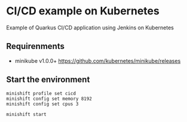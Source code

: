 # CI/CD example on Kubernetes
Example of Quarkus CI/CD application using Jenkins on Kubernetes

## Requirenments

- minikube v1.0.0+ <https://github.com/kubernetes/minikube/releases>

## Start the environment

```
minishift profile set cicd
minishift config set memory 8192
minishift config set cpus 3

minishift start
```
